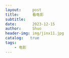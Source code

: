 ```yaml
---
layout:     post
title:      看电影
subtitle:   
date:       2023-12-15
author:     Shuo
header-img: img/jinx11.jpg
catalog:   true
tags:
    - 电影
---
```



